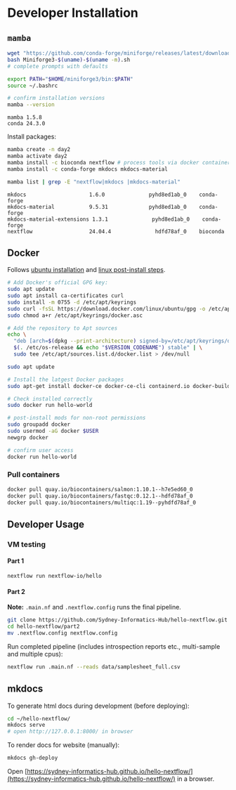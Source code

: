 
# Developer Installation  

## `mamba`  

```bash
wget "https://github.com/conda-forge/miniforge/releases/latest/download/Miniforge3-$(uname)-$(uname -m).sh"
bash Miniforge3-$(uname)-$(uname -m).sh
# complete prompts with defaults

export PATH="$HOME/miniforge3/bin:$PATH"
source ~/.bashrc

# confirm installation versions
mamba --version
```

```console
mamba 1.5.8
conda 24.3.0
```

Install packages:  

```bash
mamba create -n day2
mamba activate day2
mamba install -c bioconda nextflow # process tools via docker containers
mamba install -c conda-forge mkdocs mkdocs-material
```

```bash
mamba list | grep -E "nextflow|mkdocs |mkdocs-material"
```

```console
mkdocs                    1.6.0              pyhd8ed1ab_0    conda-forge
mkdocs-material           9.5.31             pyhd8ed1ab_0    conda-forge
mkdocs-material-extensions 1.3.1              pyhd8ed1ab_0    conda-forge
nextflow                  24.04.4              hdfd78af_0    bioconda
```

## Docker   

Follows [ubuntu installation](https://docs.docker.com/engine/install/ubuntu/#install-using-the-repository) and [linux post-install steps](https://docs.docker.com/engine/install/linux-postinstall/).

```bash
# Add Docker's official GPG key:
sudo apt update
sudo apt install ca-certificates curl
sudo install -m 0755 -d /etc/apt/keyrings
sudo curl -fsSL https://download.docker.com/linux/ubuntu/gpg -o /etc/apt/keyrings/docker.asc
sudo chmod a+r /etc/apt/keyrings/docker.asc

# Add the repository to Apt sources
echo \
  "deb [arch=$(dpkg --print-architecture) signed-by=/etc/apt/keyrings/docker.asc] https://download.docker.com/linux/ubuntu \
  $(. /etc/os-release && echo "$VERSION_CODENAME") stable" | \
  sudo tee /etc/apt/sources.list.d/docker.list > /dev/null

sudo apt update

# Install the latgest Docker packages
sudo apt-get install docker-ce docker-ce-cli containerd.io docker-buildx-plugin docker-compose-plugin

# Check installed correctly
sudo docker run hello-world

# post-install mods for non-root permissions
sudo groupadd docker
sudo usermod -aG docker $USER
newgrp docker

# confirm user access
docker run hello-world
```

### Pull containers  

```bash
docker pull quay.io/biocontainers/salmon:1.10.1--h7e5ed60_0
docker pull quay.io/biocontainers/fastqc:0.12.1--hdfd78af_0
docker pull quay.io/biocontainers/multiqc:1.19--pyhdfd78af_0
```

## Developer Usage

### VM testing  

#### Part 1
```
nextflow run nextflow-io/hello
```

#### Part 2

**Note:** `.main.nf` and `.nextflow.config` runs the final pipeline. 

```bash
git clone https://github.com/Sydney-Informatics-Hub/hello-nextflow.git
cd hello-nextflow/part2  
mv .nextflow.config nextflow.config
```

Run completed pipeline (includes introspection reports etc., multi-sample and multiple cpus):  

```bash
nextflow run .main.nf --reads data/samplesheet_full.csv
```

## mkdocs  

To generate html docs during development (before deploying):

```bash
cd ~/hello-nextflow/
mkdocs serve
# open http://127.0.0.1:8000/ in browser
```

To render docs for website (manually):  

```bash
mkdocs gh-deploy
```

Open [https://sydney-informatics-hub.github.io/hello-nextflow/](https://sydney-informatics-hub.github.io/hello-nextflow/) in a browser.  

